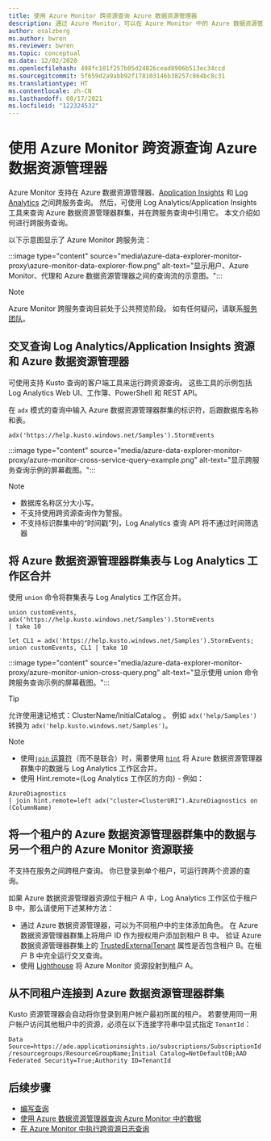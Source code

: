 ```yaml
---
title: 使用 Azure Monitor 跨资源查询 Azure 数据资源管理器
description: 通过 Azure Monitor，可以在 Azure Monitor 中的 Azure 数据资源管理器、Log Analytics 工作区和经典 Application Insights 应用程序之间执行跨产品查询。
author: osalzberg
ms.author: bwren
ms.reviewer: bwren
ms.topic: conceptual
ms.date: 12/02/2020
ms.openlocfilehash: 498fc101f257b05d24826cead8906b513ec34ccd
ms.sourcegitcommit: 5f659d2a9abb92f178103146b38257c864bc8c31
ms.translationtype: HT
ms.contentlocale: zh-CN
ms.lasthandoff: 08/17/2021
ms.locfileid: "122324532"
---
```

# <a name="cross-resource-query-azure-data-explorer-by-using-azure-monitor"></a>使用 Azure Monitor 跨资源查询 Azure 数据资源管理器
Azure Monitor 支持在 Azure 数据资源管理器、[Application Insights](../app/app-insights-overview.md) 和 [Log Analytics](../logs/data-platform-logs.md) 之间跨服务查询。 然后，可使用 Log Analytics/Application Insights 工具来查询 Azure 数据资源管理器群集，并在跨服务查询中引用它。 本文介绍如何进行跨服务查询。

以下示意图显示了 Azure Monitor 跨服务流：

:::image type="content" source="media\azure-data-explorer-monitor-proxy\azure-monitor-data-explorer-flow.png" alt-text="显示用户、Azure Monitor、代理和 Azure 数据资源管理器之间的查询流的示意图。":::

>[!NOTE]
> Azure Monitor 跨服务查询目前处于公共预览阶段。 如有任何疑问，请联系[服务团队](mailto:ADXProxy@microsoft.com)。

## <a name="cross-query-your-log-analytics-or-application-insights-resources-and-azure-data-explorer"></a>交叉查询 Log Analytics/Application Insights 资源和 Azure 数据资源管理器

可使用支持 Kusto 查询的客户端工具来运行跨资源查询。 这些工具的示例包括 Log Analytics Web UI、工作簿、PowerShell 和 REST API。

在 `adx` 模式的查询中输入 Azure 数据资源管理器群集的标识符，后跟数据库名称和表。

```kusto
adx('https://help.kusto.windows.net/Samples').StormEvents
```
:::image type="content" source="media/azure-data-explorer-monitor-proxy/azure-monitor-cross-service-query-example.png" alt-text="显示跨服务查询示例的屏幕截图。":::

> [!NOTE]
>* 数据库名称区分大小写。
>* 不支持使用跨资源查询作为警报。
>* 不支持标识群集中的“时间戳”列，Log Analytics 查询 API 将不通过时间筛选器

## <a name="combine-azure-data-explorer-cluster-tables-with-a-log-analytics-workspace"></a>将 Azure 数据资源管理器群集表与 Log Analytics 工作区合并

使用 `union` 命令将群集表与 Log Analytics 工作区合并。

```kusto
union customEvents, adx('https://help.kusto.windows.net/Samples').StormEvents
| take 10
```
```kusto
let CL1 = adx('https://help.kusto.windows.net/Samples').StormEvents;
union customEvents, CL1 | take 10
```
:::image type="content" source="media/azure-data-explorer-monitor-proxy/azure-monitor-union-cross-query.png" alt-text="显示使用 union 命令跨服务查询示例的屏幕截图。":::

> [!Tip]
> 允许使用速记格式：ClusterName/InitialCatalog 。 例如 `adx('help/Samples')` 转换为 `adx('help.kusto.windows.net/Samples')`。

>[!Note]
> 
>* 使用[`join` 运算符](/azure/data-explorer/kusto/query/joinoperator)（而不是联合）时，需要使用 [`hint`](/azure/data-explorer/kusto/query/joinoperator#join-hints) 将 Azure 数据资源管理器群集中的数据与 Log Analytics 工作区合并。
>* 使用 Hint.remote={Log Analytics 工作区的方向} - 例如：
>```kusto
>AzureDiagnostics
>| join hint.remote=left adx("cluster=ClusterURI").AzureDiagnostics on (ColumnName)
>```

## <a name="join-data-from-an-azure-data-explorer-cluster-in-one-tenant-with-an-azure-monitor-resource-in-another"></a>将一个租户的 Azure 数据资源管理器群集中的数据与另一个租户的 Azure Monitor 资源联接

不支持在服务之间跨租户查询。 你已登录到单个租户，可运行跨两个资源的查询。

如果 Azure 数据资源管理器资源位于租户 A 中，Log Analytics 工作区位于租户 B 中，那么请使用下述某种方法：

*  通过 Azure 数据资源管理器，可以为不同租户中的主体添加角色。 在 Azure 数据资源管理器群集上将用户 ID 作为授权用户添加到租户 B 中。 验证 Azure 数据资源管理器群集上的 [TrustedExternalTenant](/powershell/module/az.kusto/update-azkustocluster) 属性是否包含租户 B。在租户 B 中完全运行交叉查询。
*  使用 [Lighthouse](../../lighthouse/index.yml) 将 Azure Monitor 资源投射到租户 A。

## <a name="connect-to-azure-data-explorer-clusters-from-different-tenants"></a>从不同租户连接到 Azure 数据资源管理器群集

Kusto 资源管理器会自动将你登录到用户帐户最初所属的租户。 若要使用同一用户帐户访问其他租户中的资源，必须在以下连接字符串中显式指定 `TenantId`：

`Data Source=https://ade.applicationinsights.io/subscriptions/SubscriptionId/resourcegroups/ResourceGroupName;Initial Catalog=NetDefaultDB;AAD Federated Security=True;Authority ID=TenantId`

## <a name="next-steps"></a>后续步骤
* [编写查询](/azure/data-explorer/write-queries)
* [使用 Azure 数据资源管理器查询 Azure Monitor 中的数据](/azure/data-explorer/query-monitor-data)
* [在 Azure Monitor 中执行跨资源日志查询](../logs/cross-workspace-query.md)